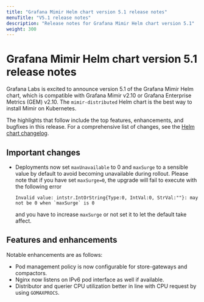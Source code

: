 ```yaml
---
title: "Grafana Mimir Helm chart version 5.1 release notes"
menuTitle: "V5.1 release notes"
description: "Release notes for Grafana Mimir Helm chart version 5.1"
weight: 300
---
```


# Grafana Mimir Helm chart version 5.1 release notes

Grafana Labs is excited to announce version 5.1 of the Grafana Mimir Helm chart, which is compatible with Grafana Mimir v2.10 or Grafana Enterprise Metrics (GEM) v2.10. The `mimir-distributed` Helm chart is the best way to install Mimir on Kubernetes.

The highlights that follow include the top features, enhancements, and bugfixes in this release. For a comprehensive list of changes, see the [Helm chart changelog](https://github.com/grafana/mimir/tree/main/operations/helm/charts/mimir-distributed/CHANGELOG.md).

## Important changes

- Deployments now set `maxUnavailable` to 0 and `maxSurge` to a sensible value by default to avoid becoming unavailable during rollout. Please note that if you have
  set `maxSurge=0`, the upgrade will fail to execute with the following error

  ```
  Invalid value: intstr.IntOrString{Type:0, IntVal:0, StrVal:""}: may not be 0 when `maxSurge` is 0
  ```

  and you have to increase `maxSurge` or not set it to let the default take affect.

## Features and enhancements

Notable enhancements are as follows:

- Pod management policy is now configurable for store-gateways and compactors.
- Nginx now listens on IPv6 pod interface as well if available.
- Distributor and querier CPU utilization better in line with CPU request by using `GOMAXPROCS`.
